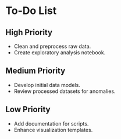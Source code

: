 # To-Do List

## High Priority
- Clean and preprocess raw data.
- Create exploratory analysis notebook.

## Medium Priority
- Develop initial data models.
- Review processed datasets for anomalies.

## Low Priority
- Add documentation for scripts.
- Enhance visualization templates.
